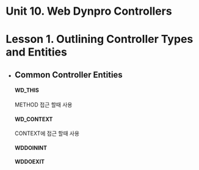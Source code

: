 # Unit 10. Web Dynpro Controllers





# Lesson 1. Outlining Controller Types and Entities

* ## Common Controller Entities

    #### WD_THIS

    METHOD 접근 할때 사용

    #### WD_CONTEXT

    CONTEXT에 접근 할때  사용
    
    #### WDDOININT
    
    #### WDDOEXIT
